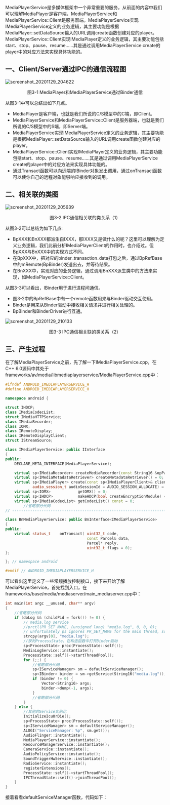 MediaPlayerService是多媒体框架中一个非常重要的服务，从前面的内容中我们可以理解MediaPlayer是客户端，MediaPlayerService和MediaPlayerService::Client是服务器端。MediaPlayerService实现IMediaPlayerService定义的业务逻辑，其主要功能是根据MediaPlayer::setDataSource输入的URL调用create函数创建对应的player。MediaPlayerService::Client实现IMediaPlayer定义的业务逻辑，其主要功能包括start、stop、pause、resume……其是通过调用MediaPlayerService create的player中的对应方法来实现具体功能的。

## 一、Client/Server通过IPC的通信流程图

![screenshot_20201129_204622](https://tva1.sinaimg.cn/large/0081Kckwgy1gl6c5hff1ij31400mi0yk.jpg)

<center>图3-1 MediaPlayer和MediaPlayerService通过Binder通信</center>

从图3-1中可以总结出如下几点。

- MediaPlayer是客户端，也就是我们所说的C/S模型中的C端，即Client。
- MediaPlayerService和MediaPlayerService::Client是服务器端，也就是我们所说的C/S模型中的S端，即Server端。
-  MediaPlayerService实现IMediaPlayerService定义的业务逻辑，其主要功能是根据MediaPlayer::setDataSource输入的URL调用create函数创建对应的player。
- MediaPlayerService::Client实现IMediaPlayer定义的业务逻辑，其主要功能包括start、stop、pause、resume……其是通过调用MediaPlayerService create的player中的对应方法来实现具体功能的。
-  通过Transact函数可以向远端的IBinder对象发出调用，通过onTransact函数可以使你自己的远程对象能够响应接收到的调用。

## 二、相关联的类图

![screenshot_20201129_205639](https://tva1.sinaimg.cn/large/0081Kckwgy1gl6c8yxuv2j30mi1400xe.jpg)

<center>图3-2 IPC通信相关联的类关系（1）</center>

从图3-2可以总结为如下几点:

- BpXXX和BnXXX都派生自IXXX，那IXXX又是做什么的呢？这里可以理解为定义业务逻辑，我们此前分析IMediaPlayerClient的作用时，也介绍过。但BpXXX与BnXXX中的实现方式不同。
- 在BpXXX中，把对应的binder_transaction_data打包之后，通过BpRefBase中的mRemote(BpBinder)发送出去，并等待结果。
- 在BnXXX中，实现对应的业务逻辑，通过调用BnXXX派生类中的方法来实现，如MediaPlayerService::Client。

从图3-3可以看出，IBinder用于进行进程间通信。

- 图3-2中的BpRefBase中有一个remote函数用来与Binder驱动交互使用。
- Binder是用来从Binder驱动中接收相关请求并进行相关处理的。
- BpBinder和BinderDriver进行互通。

![screenshot_20201129_210133](https://tva1.sinaimg.cn/large/0081Kckwgy1gl6ce7n09uj30mi140n1t.jpg)

<center>图3-3 IPC通信相关联的类关系（2）</center>

## 三、产生过程

在了解MediaPlayerService之前，先了解一下IMediaPlayerService.cpp，在C++ 6.0源码中其处于frameworks/av/media/libmediaplayerservice/MediaPlayerService.cpp中：

```c++
#ifndef ANDROID_IMEDIAPLAYERSERVICE_H
#define ANDROID_IMEDIAPLAYERSERVICE_H

namespace android {

struct IHDCP;
class IMediaCodecList;
struct IMediaHTTPService;
class IMediaRecorder;
class IOMX;
class IRemoteDisplay;
class IRemoteDisplayClient;
struct IStreamSource;

class IMediaPlayerService: public IInterface
{
public:
    DECLARE_META_INTERFACE(MediaPlayerService);

    virtual sp<IMediaRecorder> createMediaRecorder(const String16 &opPackageName) = 0;
    virtual sp<IMediaMetadataRetriever> createMetadataRetriever() = 0;
    virtual sp<IMediaPlayer> create(const sp<IMediaPlayerClient>& client,
            audio_session_t audioSessionId = AUDIO_SESSION_ALLOCATE) = 0;
    virtual sp<IOMX>            getOMX() = 0;
    virtual sp<IHDCP>           makeHDCP(bool createEncryptionModule) = 0;
    virtual sp<IMediaCodecList> getCodecList() const = 0;
		//省略部分代码
// ----------------------------------------------------------------------------

class BnMediaPlayerService: public BnInterface<IMediaPlayerService>
{
public:
    virtual status_t    onTransact( uint32_t code,
                                    const Parcel& data,
                                    Parcel* reply,
                                    uint32_t flags = 0);
};

}; // namespace android

#endif // ANDROID_IMEDIAPLAYERSERVICE_H
```

可以看出这里定义了一些常规播放控制接口，接下来开始了解MediaPlayerService，首先找到入口，在frameworks/base/media/mediaserver/main_mediaserver.cpp中：

```c++
int main(int argc __unused, char** argv)
{
    //省略部分代码
    if (doLog && (childPid = fork()) != 0) {
        // media.log service
        //prctl(PR_SET_NAME, (unsigned long) "media.log", 0, 0, 0);
        // unfortunately ps ignores PR_SET_NAME for the main thread, so use this ugly hack
        strcpy(argv[0], "media.log");
        //获利ProcessState，在构造函数中打开Binder驱动
        sp<ProcessState> proc(ProcessState::self());
        MediaLogService::instantiate();
        ProcessState::self()->startThreadPool();
        for (;;) {
            //省略部分代码
            sp<IServiceManager> sm = defaultServiceManager();
            sp<IBinder> binder = sm->getService(String16("media.log"));
            if (binder != 0) {
                Vector<String16> args;
                binder->dump(-1, args);
            }
            //省略部分代码
        }
    } else {
        //其他的Service实例化
        InitializeIcuOrDie();
        sp<ProcessState> proc(ProcessState::self());
        sp<IServiceManager> sm = defaultServiceManager();
        ALOGI("ServiceManager: %p", sm.get());
        AudioFlinger::instantiate();
        MediaPlayerService::instantiate();
        ResourceManagerService::instantiate();
        CameraService::instantiate();
        AudioPolicyService::instantiate();
        SoundTriggerHwService::instantiate();
        RadioService::instantiate();
        registerExtensions();
        ProcessState::self()->startThreadPool();
        IPCThreadState::self()->joinThreadPool();
    }
}
```

接着看看defaultServiceManager函数，代码如下：

